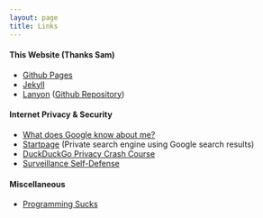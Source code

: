 ```yaml
---
layout: page
title: Links
---
```

#### This Website (Thanks Sam)
* [Github Pages](https://pages.github.com/)
* [Jekyll](https://jekyllrb.com/)
* [Lanyon](http://lanyon.getpoole.com) ([Github Repository](https://github.com/poole/lanyon))

#### Internet Privacy & Security
* [What does Google know about me?](https://www.quora.com/What-does-Google-know-about-me/answer/Gabriel-Weinberg)
* [Startpage](https://www.startpage.com/) (Private search engine using Google search results)
* [DuckDuckGo Privacy Crash Course](https://spreadprivacy.com/tag/privacy-newsletter/)
* [Surveillance Self-Defense](https://ssd.eff.org/en)

#### Miscellaneous
* [Programming Sucks](https://www.stilldrinking.org/programming-sucks)
